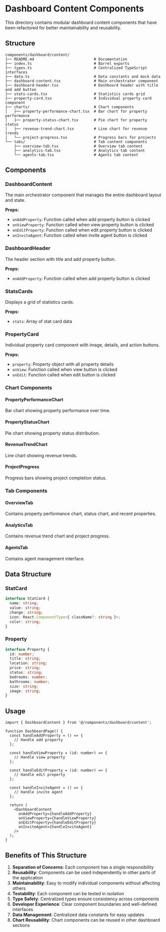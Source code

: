 # Dashboard Content Components

This directory contains modular dashboard content components that have been refactored for better maintainability and reusability.

## Structure

```
components/dashboard/content/
├── README.md                           # Documentation
├── index.ts                            # Barrel exports
├── types.ts                            # Centralized TypeScript interfaces
├── data.ts                             # Data constants and mock data
├── dashboard-content.tsx               # Main orchestrator component
├── dashboard-header.tsx                # Dashboard header with title and add button
├── stats-cards.tsx                     # Statistics cards grid
├── property-card.tsx                   # Individual property card component
├── charts/                             # Chart components
│   ├── property-performance-chart.tsx  # Bar chart for property performance
│   ├── property-status-chart.tsx       # Pie chart for property status
│   ├── revenue-trend-chart.tsx         # Line chart for revenue trends
│   └── project-progress.tsx            # Progress bars for projects
└── tabs/                               # Tab content components
    ├── overview-tab.tsx                # Overview tab content
    ├── analytics-tab.tsx               # Analytics tab content
    └── agents-tab.tsx                  # Agents tab content
```

## Components

### DashboardContent
The main orchestrator component that manages the entire dashboard layout and state.

**Props:**
- `onAddProperty`: Function called when add property button is clicked
- `onViewProperty`: Function called when view property button is clicked
- `onEditProperty`: Function called when edit property button is clicked
- `onInviteAgent`: Function called when invite agent button is clicked

### DashboardHeader
The header section with title and add property button.

**Props:**
- `onAddProperty`: Function called when add property button is clicked

### StatsCards
Displays a grid of statistics cards.

**Props:**
- `stats`: Array of stat card data

### PropertyCard
Individual property card component with image, details, and action buttons.

**Props:**
- `property`: Property object with all property details
- `onView`: Function called when view button is clicked
- `onEdit`: Function called when edit button is clicked

### Chart Components

#### PropertyPerformanceChart
Bar chart showing property performance over time.

#### PropertyStatusChart
Pie chart showing property status distribution.

#### RevenueTrendChart
Line chart showing revenue trends.

#### ProjectProgress
Progress bars showing project completion status.

### Tab Components

#### OverviewTab
Contains property performance chart, status chart, and recent properties.

#### AnalyticsTab
Contains revenue trend chart and project progress.

#### AgentsTab
Contains agent management interface.

## Data Structure

### StatCard
```typescript
interface StatCard {
  name: string;
  value: string;
  change: string;
  icon: React.ComponentType<{ className?: string }>;
  color: string;
}
```

### Property
```typescript
interface Property {
  id: number;
  title: string;
  location: string;
  price: string;
  status: string;
  bedrooms: number;
  bathrooms: number;
  size: string;
  image: string;
}
```

## Usage

```tsx
import { DashboardContent } from '@/components/dashboard/content';

function DashboardPage() {
  const handleAddProperty = () => {
    // Handle add property
  };

  const handleViewProperty = (id: number) => {
    // Handle view property
  };

  const handleEditProperty = (id: number) => {
    // Handle edit property
  };

  const handleInviteAgent = () => {
    // Handle invite agent
  };

  return (
    <DashboardContent
      onAddProperty={handleAddProperty}
      onViewProperty={handleViewProperty}
      onEditProperty={handleEditProperty}
      onInviteAgent={handleInviteAgent}
    />
  );
}
```

## Benefits of This Structure

1. **Separation of Concerns**: Each component has a single responsibility
2. **Reusability**: Components can be used independently in other parts of the application
3. **Maintainability**: Easy to modify individual components without affecting others
4. **Testability**: Each component can be tested in isolation
5. **Type Safety**: Centralized types ensure consistency across components
6. **Developer Experience**: Clear component boundaries and well-defined interfaces
7. **Data Management**: Centralized data constants for easy updates
8. **Chart Reusability**: Chart components can be reused in other dashboard sections 